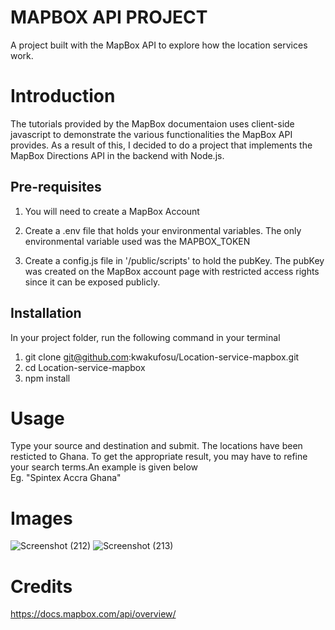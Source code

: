# MAPBOX API PROJECT

A project built with the MapBox API to explore how the location services work.

# Introduction
The tutorials provided by the MapBox documentaion uses  client-side javascript to demonstrate the various functionalities the MapBox API provides. As a result of this, I decided to do a project that implements the MapBox Directions API in the backend with Node.js.

 ## Pre-requisites
 1. You will need to create a MapBox Account
 
 2. Create a .env file that holds your environmental variables. The only environmental variable used was the MAPBOX_TOKEN 

 3. Create a config.js file in '/public/scripts' to hold the pubKey. The pubKey was created on the MapBox account page with restricted access rights since it can be exposed publicly.

 ## Installation
 In your project folder, run the following command in your terminal
 1. git clone git@github.com:kwakufosu/Location-service-mapbox.git
 2. cd Location-service-mapbox
 3. npm install

# Usage
Type your source and destination and submit.
The locations have been resticted to Ghana. To get the appropriate result, you may have to refine your search terms.An example is given below  
Eg. "Spintex Accra Ghana"

# Images
![Screenshot (212)](https://user-images.githubusercontent.com/79140311/209553295-2e36806a-10b0-4752-aa96-d11acef0b321.png)
![Screenshot (213)](https://user-images.githubusercontent.com/79140311/209553300-f6a2894d-cbde-4a09-888c-ae0c2f854288.png)

# Credits
https://docs.mapbox.com/api/overview/
